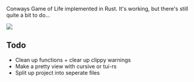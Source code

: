 Conways Game of Life implemented in Rust. It's working, but there's still quite a bit to do...

![](https://github.com/Your_Repository_Name/Your_GIF_Name.gif)

## Todo
- Clean up functions + clear up clippy warnings
- Make a pretty view with cursive or tui-rs
- Split up project into seperate files
